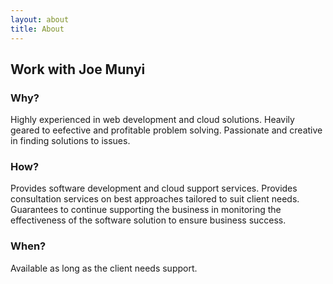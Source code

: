```yaml
---
layout: about
title: About
---
```


## Work with Joe Munyi

### Why?
Highly experienced in web development and cloud solutions.
Heavily geared to eefective and profitable problem solving.
Passionate and creative in finding solutions to issues.

### How?
Provides software development and cloud support services. 
Provides consultation services on best approaches tailored to suit client needs. 
Guarantees to continue supporting the business in monitoring the effectiveness of the software solution to ensure business success. 

### When? 
Available as long as the client needs support. 
